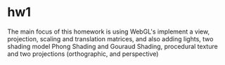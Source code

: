 # hw1
The main focus of this homework is using WebGL's implement a
view, projection, scaling and translation matrices, and also adding
lights, two shading model Phong Shading and Gouraud Shading,
procedural texture and two projections (orthographic, and
perspective)

<p align="center">
  <img https://github.com/ahmed-jalalsd/Interactive-Graphics-Homework-1/blob/master/Screenshot_2019-07-30%20Homework%201%20WebGL.png/>
</p>

